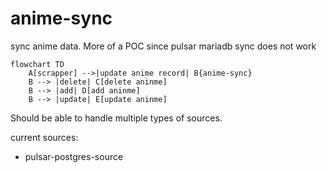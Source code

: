# anime-sync
sync anime data. More of a POC since pulsar mariadb sync does not work

```mermaid
flowchart TD
    A[scrapper] -->|update anime record| B{anime-sync}
    B --> |delete| C[delete aninme]
    B --> |add| D[add aninme]
    B --> |update| E[update aninme]
```

Should be able to handle multiple types of sources. 

current sources:
* pulsar-postgres-source
